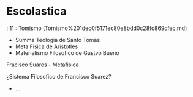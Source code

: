 # Escolastica

: 11
 : Tomismo (Tomismo%201dec0f5171ec80e8bdd0c28fc869cfec.md)

- Summa Teologia de Santo Tomas
- Meta Fisica de Aristotles
- Materialismo Filosofico de Gustvo Bueno

Fracisco Suares - Metafisica

¿Sistema Filosofico de Francisco Suarez?

- …